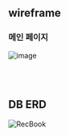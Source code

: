 ## wireframe

### 메인 페이지 </br>

![image](https://github.com/leesuuuuumm/Seoul-ICT-AI-Web-Dev-Camp/assets/58407737/ba5e99b3-f42a-4cbe-a2d8-1b734c9c6ea5)

</br> </br>

## DB ERD 
![RecBook](https://github.com/leesuuuuumm/Seoul-ICT-AI-Web-Dev-Camp/assets/58407737/97c58e20-afc4-41c6-b2b9-1c02f37f0817)
